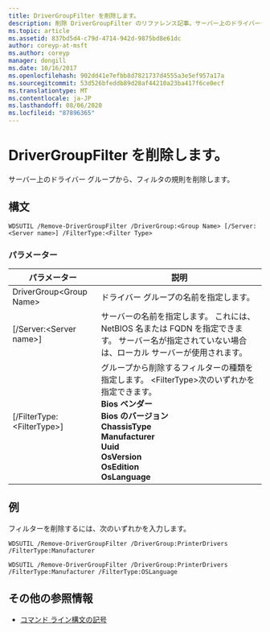 ```yaml
---
title: DriverGroupFilter を削除します。
description: 削除 DriverGroupFilter のリファレンス記事。サーバー上のドライバーグループからフィルター規則を削除します。
ms.topic: article
ms.assetid: 837bd5d4-c79d-4714-942d-9875bd8e61dc
author: coreyp-at-msft
ms.author: coreyp
manager: dongill
ms.date: 10/16/2017
ms.openlocfilehash: 902dd41e7efbb8d7821737d4555a3e5ef957a17a
ms.sourcegitcommit: 53d526bfeddb89d28af44210a23ba417f6ce0ecf
ms.translationtype: MT
ms.contentlocale: ja-JP
ms.lasthandoff: 08/06/2020
ms.locfileid: "87896365"
---
```

# <a name="remove-drivergroupfilter"></a>DriverGroupFilter を削除します。



サーバー上のドライバー グループから、フィルタの規則を削除します。

## <a name="syntax"></a>構文

```
WDSUTIL /Remove-DriverGroupFilter /DriverGroup:<Group Name> [/Server:<Server name>] /FilterType:<Filter Type>
```

### <a name="parameters"></a>パラメーター

|パラメーター|説明|
|---------|-----------|
|DriverGroup\<Group Name>|ドライバー グループの名前を指定します。|
|[/Server:\<Server name>]|サーバーの名前を指定します。 これには、NetBIOS 名または FQDN を指定できます。 サーバー名が指定されていない場合は、ローカル サーバーが使用されます。|
|[/FilterType:\<FilterType>]|グループから削除するフィルターの種類を指定します。 \<FilterType>次のいずれかを指定できます。</br>**Bios ベンダー**</br>**Bios のバージョン**</br>**ChassisType**</br>**Manufacturer**</br>**Uuid**</br>**OsVersion**</br>**OsEdition**</br>**OsLanguage**|

## <a name="examples"></a>例

フィルターを削除するには、次のいずれかを入力します。
```
WDSUTIL /Remove-DriverGroupFilter /DriverGroup:PrinterDrivers /FilterType:Manufacturer
```
```
WDSUTIL /Remove-DriverGroupFilter /DriverGroup:PrinterDrivers /FilterType:Manufacturer /FilterType:OSLanguage
```

## <a name="additional-references"></a>その他の参照情報

- [コマンド ライン構文の記号](command-line-syntax-key.md)
